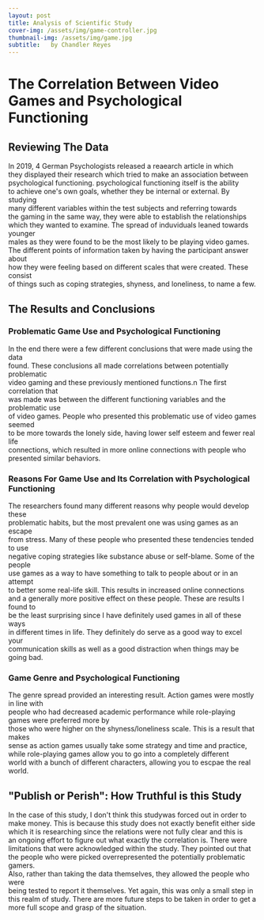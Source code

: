 ```yaml
---
layout: post
title: Analysis of Scientific Study
cover-img: /assets/img/game-controller.jpg
thumbnail-img: /assets/img/game.jpg
subtitle:   by Chandler Reyes
---
```


# The Correlation Between Video Games and Psychological Functioning

## Reviewing The Data

In 2019, 4 German Psychologists released a reaearch article in which  
they displayed their research which tried to make an association between  
psychological functioning. psychological functioning itself is the ability  
to achieve one's own goals, whether they be internal or external. By studying  
many different variables within the test subjects and referring towards  
the gaming in the same way, they were able to establish the relationships  
which they wanted to examine. The spread of induviduals leaned towards younger  
males as they were found to be the most likely to be playing video games.  
The different points of information taken by having the participant answer about  
how they were feeling based on different scales that were created. These consist  
of things such as coping strategies, shyness, and loneliness, to name a few. 

## The Results and Conclusions 

### Problematic Game Use and Psychological Functioning
In the end there were a few different conclusions that were made using the data  
found. These conclusions all made correlations between potentially problematic  
video gaming and these previously mentioned functions.n The first correlation that  
was made was between the different functioning variables and the problematic use  
of video games. People who presented this problematic use of video games seemed  
to be more towards the lonely side, having lower self esteem and fewer real life  
connections, which resulted in more online connections with people who presented similar behaviors.

### Reasons For Game Use and Its Correlation with Psychological Functioning
The researchers found many different reasons why people would develop these  
problematic habits, but the most prevalent one was using games as an escape  
from stress. Many of these people who presented these tendencies tended to use  
negative coping strategies like substance abuse or self-blame. Some of the people  
use games as a way to have something to talk to people about or in an attempt  
to better some real-life skill. This results in increased online connections  
and a generally more positive effect on these people. These are results I found to  
be the least surprising since I have definitely used games in all of these ways  
in different times in life. They definitely do serve as a good way to excel your  
communication skills as well as a good distraction when things may be going bad.

### Game Genre and Psychological Functioning
The genre spread provided an interesting result. Action games were mostly in line with  
people who had decreased academic performance while role-playing games were preferred more by  
those who were higher on the shyness/loneliness scale. This is a result that makes  
sense as action games usually take some strategy and time and practice,  
while role-playing games allow you to go into a completely different  
world with a bunch of different characters, allowing you to escpae the real world.

## "Publish or Perish": How Truthful is this Study
In the case of this study, I don't think this studywas forced out in order to  
make money. This is because this study does not exactly benefit either side  
which it is researching since the relations were not fully clear and this is  
an ongoing effort to figure out what exactly the correlation is. There were  
limitations that were acknowledged within the study. They pointed out that  
the people who were picked overrepresented the potentially problematic gamers.  
Also, rather than taking the data themselves, they allowed the people who were  
being tested to report it themselves. Yet again, this was only a small step in  
this realm of study. There are more future steps to be taken in order to get a  
more full scope and grasp of the situation.